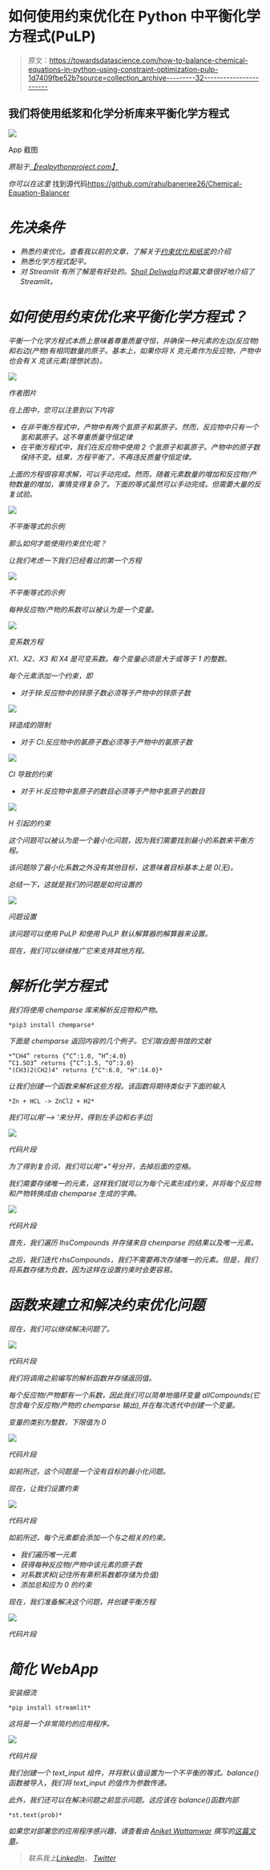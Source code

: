 # 如何使用约束优化在 Python 中平衡化学方程式(PuLP)

> 原文：<https://towardsdatascience.com/how-to-balance-chemical-equations-in-python-using-constraint-optimization-pulp-1d7409fbe52b?source=collection_archive---------32----------------------->

## 我们将使用纸浆和化学分析库来平衡化学方程式

![](img/a34610f14ff042c737e9fd971b896e10.png)

App 截图

*原贴于*[*【realpythonproject.com】*](https://www.realpythonproject.com/how-to-balance-chemical-equations-in-python-using-constraint-optimization-pulp/)

*你可以在这里* 找到源代码<https://github.com/rahulbanerjee26/Chemical-Equation-Balancer>

# *先决条件*

*   *熟悉约束优化。查看我以前的文章，了解关于[约束优化和纸浆](/basic-linear-programming-in-python-with-pulp-d398d144802b)的介绍*
*   *熟悉化学方程式配平。*
*   *对 Streamlit 有所了解是有好处的。[Shail Deliwala](/streamlit-101-an-in-depth-introduction-fc8aad9492f2)的这篇文章很好地介绍了 Streamlit。*

# *如何使用约束优化来平衡化学方程式？*

*平衡一个化学方程式本质上意味着尊重质量守恒，并确保一种元素的左边(反应物)和右边(产物)有相同数量的原子。基本上，如果你将 X 克元素作为反应物，产物中也会有 X 克该元素(理想状态)。*

*![](img/9ba4acd1934751b93353abbe21a94f34.png)*

*作者图片*

*在上图中，您可以注意到以下内容*

*   *在非平衡方程式中，产物中有两个氢原子和氯原子。然而，反应物中只有一个氢和氯原子。这不尊重质量守恒定律*
*   *在平衡方程式中，我们在反应物中使用 2 个氢原子和氯原子。产物中的原子数保持不变。结果，方程平衡了，不再违反质量守恒定律。*

*上面的方程很容易求解，可以手动完成。然而，随着元素数量的增加和反应物/产物数量的增加，事情变得复杂了。下面的等式虽然可以手动完成，但需要大量的反复试验。*

*![](img/7b74a0a09ef08502d704343603491c2a.png)*

*不平衡等式的示例*

*那么如何才能使用约束优化呢？*

*让我们考虑一下我们已经看过的第一个方程*

*![](img/bffa408018c56e4d375a5e06551fe7ca.png)*

*不平衡等式的示例*

*每种反应物/产物的系数可以被认为是一个变量。*

*![](img/f54a996646477537166951c88e9a6ee8.png)*

*变系数方程*

*X1、X2、X3 和 X4 是可变系数。每个变量必须是大于或等于 1 的整数。*

*每个元素添加一个约束，即*

*   *对于锌:反应物中的锌原子数必须等于产物中的锌原子数*

*![](img/06b3c421980b8952d837e9f68b87d4a0.png)*

*锌造成的限制*

*   *对于 Cl:反应物中的氯原子数必须等于产物中的氯原子数*

*![](img/82fc83983e12937348b4243009b6ba95.png)*

*Cl 导致的约束*

*   *对于 H:反应物中氢原子的数目必须等于产物中氢原子的数目*

*![](img/26cecf9b291a4d5016643b22c02d86e4.png)*

*H 引起的约束*

*这个问题可以被认为是一个最小化问题，因为我们需要找到最小的系数来平衡方程。*

*该问题除了最小化系数之外没有其他目标，这意味着目标基本上是 0(无)。*

*总结一下，这就是我们的问题是如何设置的*

*![](img/6974024f787d86c2939e0262fbc83de1.png)*

*问题设置*

*该问题可以使用 PuLP 和使用 PuLP 默认解算器的解算器来设置。*

*现在，我们可以继续推广它来支持其他方程。*

# *解析化学方程式*

*我们将使用 chemparse 库来解析反应物和产物。*

```
*pip3 install chemparse*
```

*下面是 chemparse 返回内容的几个例子。它们取自图书馆的文献*

```
*“CH4” returns {“C”:1.0, “H”:4.0}
“C1.5O3” returns {“C”:1.5, “O”:3.0}
"(CH3)2(CH2)4" returns {"C":6.0, "H":14.0}*
```

*让我们创建一个函数来解析这些方程。该函数将期待类似于下面的输入*

```
*Zn + HCL -> ZnCl2 + H2*
```

*我们可以用'--> '来分开，得到左手边和右手边]*

*![](img/f417cd347b008437c79cc9d73f544f32.png)*

*代码片段*

*为了得到复合词，我们可以用“+”号分开，去掉后面的空格。*

*我们需要存储唯一的元素，这样我们就可以为每个元素形成约束，并将每个反应物和产物转换成由 chemparse 生成的字典。*

*![](img/473fbab0f1cebcbcb697a496b9053876.png)*

*代码片段*

*首先，我们遍历 lhsCompounds 并存储来自 chemparse 的结果以及唯一元素。*

*之后，我们迭代 rhsCompounds，我们不需要再次存储唯一的元素。但是，我们将系数存储为负数，因为这样在设置约束时会更容易。*

# *函数来建立和解决约束优化问题*

*现在，我们可以继续解决问题了。*

*![](img/75eda5be8a4035dba669da3e7b227e41.png)*

*代码片段*

*我们将调用之前编写的解析函数并存储返回值。*

*每个反应物/产物都有一个系数，因此我们可以简单地循环变量 allCompounds(它包含每个反应物/产物的 chemparse 输出),并在每次迭代中创建一个变量。*

*变量的类别为整数，下限值为 0*

*![](img/81c93b36b16c7d1162bb2e077a1de813.png)*

*代码片段*

*如前所述，这个问题是一个没有目标的最小化问题。*

*现在，让我们设置约束*

*![](img/c372e6fdc596304078fded3456b539e6.png)*

*代码片段*

*如前所述，每个元素都会添加一个与之相关的约束。*

*   *我们遍历唯一元素*
*   *获得每种反应物/产物中该元素的原子数*
*   *对系数求和(记住所有乘积系数都存储为负值)*
*   *添加总和应为 0 的约束*

*现在，我们准备解决这个问题，并创建平衡方程*

*![](img/d8e8331c153f7308c6c9ba124629e993.png)*

*代码片段*

# *简化 WebApp*

*安装细流*

```
*pip install streamlit*
```

*这将是一个非常简约的应用程序。*

*![](img/c47cdae8b49b99f81fcc447ff71fc963.png)*

*代码片段*

*我们创建一个 text_input 组件，并将默认值设置为一个不平衡的等式。balance()函数被导入，我们将 text_input 的值作为参数传递。*

*此外，我们还可以在解决问题之前显示问题。这应该在 balance()函数内部*

```
*st.text(prob)*
```

*如果您对部署您的应用程序感兴趣，请查看由 [Aniket Wattamwar](https://medium.com/u/e046ad804cad?source=post_page-----1d7409fbe52b--------------------------------) 撰写的[这篇文章](https://medium.com/swlh/how-to-deploy-your-streamlit-app-on-streamlit-sharing-4705958ee944)。*

> **联系我上*[*LinkedIn*](https://www.linkedin.com/in/rahulbanerjee2699/)*，* [*Twitter*](https://twitter.com/rahulbanerjee99)*